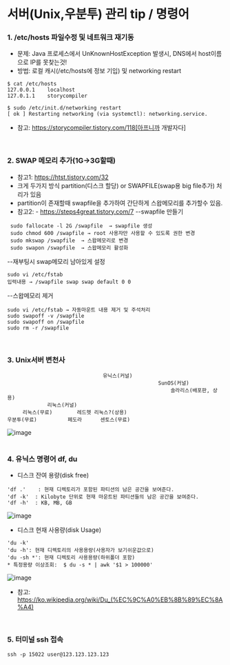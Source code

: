 # 서버(Unix,우분투) 관리 tip / 명령어  

### 1. /etc/hosts 파일수정 및 네트워크 재기동
- 문제: Java 프로세스에서 UnKnownHostException 발생시, DNS에서 host이름으로 IP를 못찾는것!
- 방법: 로컬 캐시(/etc/hosts에 정보 기입) 및 networking restart
```
$ cat /etc/hosts
127.0.0.1    localhost
127.0.1.1    storycompiler
```
```
$ sudo /etc/init.d/networking restart
[ ok ] Restarting networking (via systemctl): networking.service.
```
- 참고: https://storycompiler.tistory.com/118[아프니까 개발자다]  
<br>

### 2. SWAP 메모리 추가(1G->3G할때)
- 참고1: https://htst.tistory.com/32
- 크게 두가지 방식 partition(디스크 할당) or SWAPFILE(swap용 big file추가) 처리가 있음
- partition이 존재할때 swapfile을 추가하여 간단하게 스왑메모리를 추가할수 있음.
- 참고2: - https://steps4great.tistory.com/7
--swapfile 만들기
```
 sudo fallocate -l 2G /swapfile  → swapfile 생성
 sudo chmod 600 /swapfile → root 사용자만 사용할 수 있도록 권한 변경
 sudo mkswap /swapfile  → 스왑메모리로 변경
 sudo swapon /swapfile  → 스왑메모리 활성화
```
--재부팅시 swap메모리 남아있게 설정
```
sudo vi /etc/fstab
입력내용 → /swapfile swap swap default 0 0
```
--스왑메모리 제거
```
sudo vi /etc/fstab → 자동마운트 내용 제거 및 주석처리
sudo swapoff -v /swapfile
sudo swapoff on /swapfile
sudo rm -r /swapfile
```
<br>

### 3. Unix서버 변천사
```
                               유닉스(커널)
                                                 SunOS(커널)
                                                     솔라리스(배포판, 상용)
             리눅스(커널)
     리눅스(무료)        레드헷 리눅스?(상용)
우분투(무료)          페도라      센토스(무료)
```
![image](https://user-images.githubusercontent.com/45334819/72932695-9828dd80-3da3-11ea-99b6-4e9f8a50b310.png)  
<br>

### 4. 유닉스 명령어 df, du 
- 디스크 잔여 용량(disk free)
```
'df .'    : 현재 디렉토리가 포함된 파티션의 남은 공간을 보여준다.
'df -k'  : Kilobyte 단위로 현재 마운트된 파티션들의 남은 공간을 보여준다.
'df -h'  : KB, MB, GB
```
![image](https://user-images.githubusercontent.com/45334819/73023593-3635aa00-3e6f-11ea-9642-28f6d4131a6f.png)

- 디스크 현재 사용량(disk Usage)
```
'du -k'
'du -h': 현재 디렉토리의 사용용량(사용자가 보기쉬운값으로)
'du -sh *': 현재 디렉토리 사용용량(하위폴더 포함)
* 특정용량 이상조회:  $ du -s * | awk '$1 > 100000'
```
![image](https://user-images.githubusercontent.com/45334819/73023620-48174d00-3e6f-11ea-856d-a4c413b09249.png)
- 참고: https://ko.wikipedia.org/wiki/Du_(%EC%9C%A0%EB%8B%89%EC%8A%A4)  
<br>

### 5. 터미널 ssh 접속
```
ssh -p 15022 user@123.123.123.123
```
<br>


